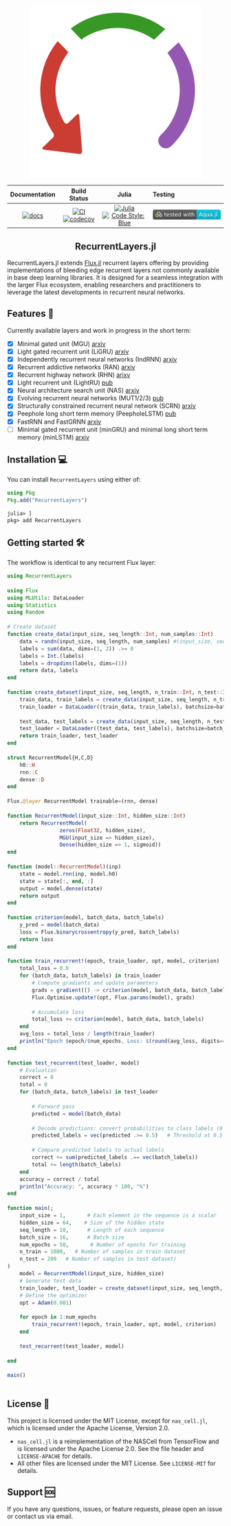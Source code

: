 <p align="center">
    <img width="400px" src="docs/src/assets/logo.png"/>
</p>

<div align="center">


| **Documentation** | **Build Status** | **Julia** | **Testing** |
|:-----------------:|:----------------:|:---------:|:---------|
| [![docs][docs-img]][docs-url] | [![CI][ci-img]][ci-url] [![codecov][cc-img]][cc-url] | [![Julia][julia-img]][julia-url] [![Code Style: Blue][style-img]][style-url] | [![Aqua QA][aqua-img]][aqua-url] |

[docs-img]: https://img.shields.io/badge/docs-stable-blue.svg
[docs-url]: https://MartinuzziFrancesco.github.io/RecurrentLayers.jl/dev/

[ci-img]: https://github.com/MartinuzziFrancesco/RecurrentLayers.jl/actions/workflows/CI.yml/badge.svg?branch=main
[ci-url]: https://github.com/MartinuzziFrancesco/RecurrentLayers.jl/actions/workflows/CI.yml?query=branch%3Amain

[cc-img]: https://codecov.io/gh/MartinuzziFrancesco/RecurrentLayers.jl/branch/main/graph/badge.svg
[cc-url]: https://codecov.io/gh/MartinuzziFrancesco/RecurrentLayers.jl

[julia-img]: https://img.shields.io/badge/julia-v1.10+-blue.svg
[julia-url]: https://julialang.org/

[style-img]: https://img.shields.io/badge/code%20style-blue-4495d1.svg
[style-url]: https://github.com/invenia/BlueStyle

[aqua-img]: https://raw.githubusercontent.com/JuliaTesting/Aqua.jl/master/badge.svg
[aqua-url]: https://github.com/JuliaTesting/Aqua.jl

[jet-img]: https://img.shields.io/badge/%E2%9C%88%EF%B8%8F%20tested%20with%20-%20JET.jl%20-%20red
[jet-url]: https://github.com/aviatesk/JET.jl


</div>

<div align="center">
    <h2>RecurrentLayers.jl</h2>
</div>

RecurrentLayers.jl extends [Flux.jl](https://github.com/FluxML/Flux.jl) recurrent layers offering by providing implementations of bleeding edge recurrent layers not commonly available in base deep learning libraries. It is designed for a seamless integration with the larger Flux ecosystem, enabling researchers and practitioners to leverage the latest developments in recurrent neural networks.

## Features 🚀

Currently available layers and work in progress in the short term:
 - [x] Minimal gated unit (MGU) [arxiv](https://arxiv.org/abs/1603.09420)
 - [x] Light gated recurrent unit (LiGRU) [arxiv](https://arxiv.org/abs/1803.10225)
 - [x] Independently recurrent neural networks (IndRNN) [arxiv](https://arxiv.org/abs/1803.04831)
 - [x] Recurrent addictive networks (RAN) [arxiv](https://arxiv.org/abs/1705.07393)
 - [x] Recurrent highway network (RHN) [arixv](https://arxiv.org/pdf/1607.03474)
 - [x] Light recurrent unit (LightRU) [pub](https://www.mdpi.com/2079-9292/13/16/3204)
 - [x] Neural architecture search unit (NAS) [arxiv](https://arxiv.org/abs/1611.01578)
 - [x] Evolving recurrent neural networks (MUT1/2/3) [pub](https://proceedings.mlr.press/v37/jozefowicz15.pdf)
 - [x] Structurally constrained recurrent neural network (SCRN) [arxiv](https://arxiv.org/pdf/1412.7753)
 - [x] Peephole long short term memory (PeepholeLSTM) [pub](https://www.jmlr.org/papers/volume3/gers02a/gers02a.pdf)
 - [x] FastRNN and FastGRNN [arxiv](https://arxiv.org/pdf/1901.02358)
 - [ ] Minimal gated recurrent unit (minGRU) and minimal long short term memory (minLSTM) [arxiv](https://arxiv.org/abs/2410.01201)

## Installation 💻

You can install `RecurrentLayers` using either of:

```julia
using Pkg
Pkg.add("RecurrentLayers")
```

```julia_repl
julia> ]
pkg> add RecurrentLayers
```

## Getting started 🛠️

The workflow is identical to any recurrent Flux layer:

```julia
using RecurrentLayers

using Flux
using MLUtils: DataLoader
using Statistics
using Random

# Create dataset
function create_data(input_size, seq_length::Int, num_samples::Int)
    data = randn(input_size, seq_length, num_samples) #(input_size, seq_length, num_samples)
    labels = sum(data, dims=(1, 2)) .>= 0
    labels = Int.(labels)
    labels = dropdims(labels, dims=(1))
    return data, labels
end

function create_dataset(input_size, seq_length, n_train::Int, n_test::Int, batch_size)
    train_data, train_labels = create_data(input_size, seq_length, n_train)
    train_loader = DataLoader((train_data, train_labels), batchsize=batch_size, shuffle=true)

    test_data, test_labels = create_data(input_size, seq_length, n_test)
    test_loader = DataLoader((test_data, test_labels), batchsize=batch_size, shuffle=false)
    return train_loader, test_loader
end

struct RecurrentModel{H,C,D}
    h0::H
    rnn::C
    dense::D
end

Flux.@layer RecurrentModel trainable=(rnn, dense)

function RecurrentModel(input_size::Int, hidden_size::Int)
    return RecurrentModel(
                 zeros(Float32, hidden_size), 
                 MGU(input_size => hidden_size),
                 Dense(hidden_size => 1, sigmoid))
end

function (model::RecurrentModel)(inp)
    state = model.rnn(inp, model.h0)
    state = state[:, end, :]
    output = model.dense(state)
    return output
end

function criterion(model, batch_data, batch_labels)
    y_pred = model(batch_data)
    loss = Flux.binarycrossentropy(y_pred, batch_labels)
    return loss
end

function train_recurrent!(epoch, train_loader, opt, model, criterion)
    total_loss = 0.0
    for (batch_data, batch_labels) in train_loader
        # Compute gradients and update parameters
        grads = gradient(() -> criterion(model, batch_data, batch_labels), Flux.params(model))
        Flux.Optimise.update!(opt, Flux.params(model), grads)

        # Accumulate loss
        total_loss += criterion(model, batch_data, batch_labels)
    end
    avg_loss = total_loss / length(train_loader)
    println("Epoch $epoch/$num_epochs, Loss: $(round(avg_loss, digits=4))")
end

function test_recurrent(test_loader, model)
    # Evaluation
    correct = 0
    total = 0
    for (batch_data, batch_labels) in test_loader

        # Forward pass
        predicted = model(batch_data)

        # Decode predictions: convert probabilities to class labels (0 or 1)
        predicted_labels = vec(predicted .>= 0.5)   # Threshold at 0.5 for binary classification

        # Compare predicted labels to actual labels
        correct += sum(predicted_labels .== vec(batch_labels))
        total += length(batch_labels)
    end
    accuracy = correct / total
    println("Accuracy: ", accuracy * 100, "%")
end

function main(;
    input_size = 1,       # Each element in the sequence is a scalar
    hidden_size = 64,    # Size of the hidden state
    seq_length = 10,      # Length of each sequence
    batch_size = 16,      # Batch size
    num_epochs = 50,       # Number of epochs for training
    n_train = 1000,   # Number of samples in train dataset
    n_test = 200   # Number of samples in test dataset)
)
    model = RecurrentModel(input_size, hidden_size)
    # Generate test data
    train_loader, test_loader = create_dataset(input_size, seq_length, n_train, n_test, batch_size)
    # Define the optimizer
    opt = Adam(0.001)

    for epoch in 1:num_epochs
        train_recurrent!(epoch, train_loader, opt, model, criterion)
    end

    test_recurrent(test_loader, model)

end

main()



```
## License 📜

This project is licensed under the MIT License, except for `nas_cell.jl`, which is licensed under the Apache License, Version 2.0.

- `nas_cell.jl` is a reimplementation of the NASCell from TensorFlow and is licensed under the Apache License 2.0. See the file header and `LICENSE-APACHE` for details.
- All other files are licensed under the MIT License. See `LICENSE-MIT` for details.


## Support 🆘

If you have any questions, issues, or feature requests, please open an issue or contact us via email.